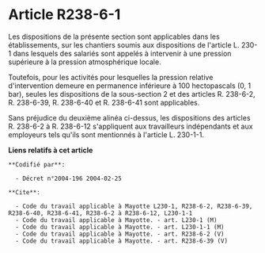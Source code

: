 # Article R238-6-1

Les dispositions de la présente section sont applicables dans les établissements, sur les chantiers soumis aux dispositions
de l'article L. 230-1 dans lesquels des salariés sont appelés à intervenir à une pression supérieure à la pression
atmosphérique locale.

Toutefois, pour les activités pour lesquelles la pression relative d'intervention demeure en permanence inférieure à 100
hectopascals (0, 1 bar), seules les dispositions de la sous-section 2 et des articles R. 238-6-2, R. 238-6-39, R. 238-6-40 et
R. 238-6-41 sont applicables.

Sans préjudice du deuxième alinéa ci-dessus, les dispositions des articles R. 238-6-2 à R. 238-6-12 s'appliquent aux
travailleurs indépendants et aux employeurs tels qu'ils sont mentionnés à l'article L. 230-1-1.

**Liens relatifs à cet article**

	**Codifié par**:

	  - Décret n°2004-196 2004-02-25

	**Cite**:

	  - Code du travail applicable à Mayotte L230-1, R238-6-2, R238-6-39, R238-6-40, R238-6-41, R238-6-2 à R238-6-12, L230-1-1
	  - Code du travail applicable à Mayotte. - art. L230-1 (M)
	  - Code du travail applicable à Mayotte. - art. L230-1-1 (M)
	  - Code du travail applicable à Mayotte. - art. R238-6-2 (V)
	  - Code du travail applicable à Mayotte. - art. R238-6-39 (V)
